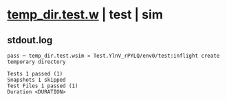 # [temp_dir.test.w](../../../../../../examples/tests/sdk_tests/fs/temp_dir.test.w) | test | sim

## stdout.log
```log
pass ─ temp_dir.test.wsim » Test.YlnV_rPYLQ/env0/test:inflight create temporary directory

Tests 1 passed (1)
Snapshots 1 skipped
Test Files 1 passed (1)
Duration <DURATION>
```

